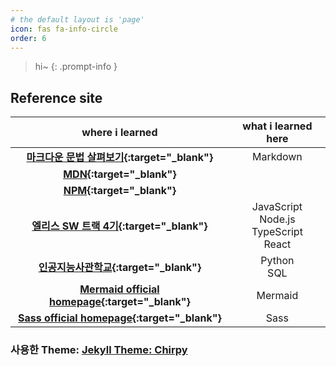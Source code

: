 ```yaml
---
# the default layout is 'page'
icon: fas fa-info-circle
order: 6
---
```


> hi~
> {: .prompt-info }

## Reference site

|                                                                                         **where i learned**                                                                                         |             **what i learned here**              |
| :-------------------------------------------------------------------------------------------------------------------------------------------------------------------------------------------------: | :----------------------------------------------: |
| **[마크다운 문법 살펴보기](https://docs.github.com/en/get-started/writing-on-github/getting-started-with-writing-and-formatting-on-github/basic-writing-and-formatting-syntax){:target="\_blank"}** |                     Markdown                     |
|                                                                   **[MDN](https://developer.mozilla.org/ko/){:target="\_blank"}**                                                                   |                                                  |
|                                                                        **[NPM](https://www.npmjs.com/){:target="\_blank"}**                                                                         |                                                  |
|                                                                **[엘리스 SW 트랙 4기](https://elice.training/){:target="\_blank"}**                                                                 | JavaScript<br>Node.js<br>TypeScript<br>React<br> |
|                                                                **[인공지능사관학교](https://gj-aischool.or.kr/){:target="\_blank"}**                                                                |                Python<br>SQL<br>                 |
|                                                             **[Mermaid official homepage](https://mermaid.js.org/){:target="\_blank"}**                                                             |                     Mermaid                      |
|                                                               **[Sass official homepage](https://sass-lang.com){:target="\_blank"}**                                                                |                       Sass                       |

### 사용한 Theme: [Jekyll Theme: Chirpy](https://github.com/cotes2020/jekyll-theme-chirpy)
